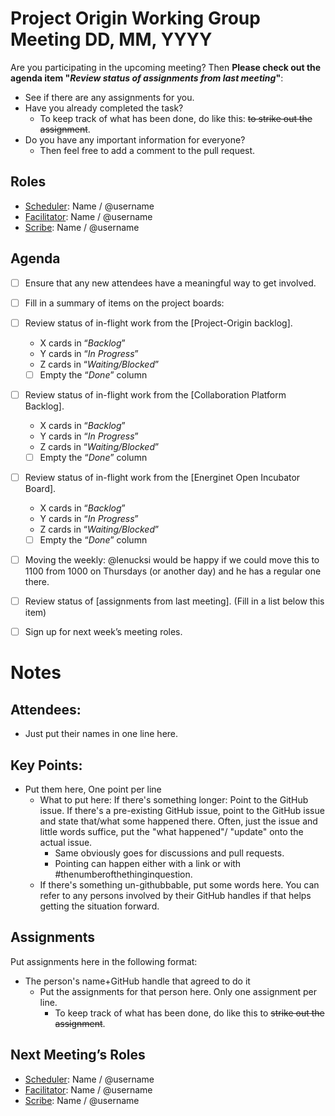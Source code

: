 <!-- 

#### Do these things to set up this document ####

Find the complete to-do list for the scheduler here: https://github.com/project-origin/origin-collaboration/blob/main/docs/guidelines/roles.md#scheduler. In summary: 

* Name this file: `project-origin-working-session-dd-mm-yyyy.md`
* Replace DD, MM, YYYY in the title with the day, month and year of the upcoming meeting. 
* Add the names in "Roles" provided in the "Notes" section from the last meeting minutes. 
* Update the Project Board statuses with the correct number of cards in the specified columns
* Copy the assignments list from the "Notes" section from the last meeting minutes and paste below the item: "Review status of assignments from last meeting" in the agenda.
* Create a pull request and call the branch `working-session-notes-dd-mm-yyyy`(remember to apply the label `working-session-notes`when the pull request is created)
* Delete this "Do these things to set up this document" part

##################################################
-->

# Project Origin Working Group Meeting DD, MM, YYYY

Are you participating in the upcoming meeting? Then **Please check out the agenda item "_Review status of assignments from last meeting_"**:
- See if there are any assignments for you.
- Have you already completed the task?
  - To keep track of what has been done, do like this: ~~to strike out the assignment~~.
- Do you have any important information for everyone? 
  - Then feel free to add a comment to the pull request.   

## Roles
- [Scheduler]: Name / @username 
- [Facilitator]: Name / @username
- [Scribe]: Name / @username  

## Agenda

- [ ] Ensure that any new attendees have a meaningful way to get involved.
- [ ] Fill in a summary of items on the project boards:
- [ ] Review status of in-flight work from the [Project-Origin backlog].
  - X cards in “_Backlog_” 
  - Y cards in “_In Progress_” 
  - Z cards in “_Waiting/Blocked_”
  - [ ] Empty the “_Done_” column
- [ ] Review status of in-flight work from the [Collaboration Platform Backlog].
  - X cards in “_Backlog_” 
  - Y cards in “_In Progress_” 
  - Z cards in “_Waiting/Blocked_” 
  - [ ] Empty the “_Done_” column
- [ ] Review status of in-flight work from the [Energinet Open Incubator Board].
  - X cards in “_Backlog_” 
  - Y cards in “_In Progress_” 
  - Z cards in “_Waiting/Blocked_”
  - [ ] Empty the “_Done_” column
- [ ] Moving the weekly: @lenucksi would be happy if we could move this to 1100 from 1000 on Thursdays (or another day) and he has a regular one there.
- [ ] Review status of [assignments from last meeting]. (Fill in a list below this item)
- [ ] Sign up for next week’s meeting roles.


# Notes

## Attendees:
- Just put their names in one line here.

## Key Points:
- Put them here, One point per line
  - What to put here: If there's something longer: Point to the GitHub issue. If there's a pre-existing GitHub issue, point to the GitHub issue and state that/what some happened there. Often, just the issue and little words suffice, put the "what happened"/ "update" onto the actual issue. 
    - Same obviously goes for discussions and pull requests.
    - Pointing can happen either with a link or with #thenumberofthethinginquestion.
  - If there's something un-githubbable, put some words here. You can refer to any persons involved by their GitHub handles if that helps getting the situation forward.

## Assignments
Put assignments here in the following format: 

- The person's name+GitHub handle  that agreed to do it
  - Put the assignments for that person here. Only one assignment  per line.
    - To keep track of what has been done, do like this to ~~strike out the assignment~~.

## Next Meeting’s Roles

- [Scheduler]: Name / @username 
- [Facilitator]: Name / @username
- [Scribe]: Name / @username 

[Project board Project-Origin]: https://github.com/orgs/project-origin/projects/6/views/2
[Project board Collaboration Platform]: https://github.com/orgs/project-origin/projects/2/views/1
[Project board Energinet Open Incubator]: https://github.com/orgs/energinet-open-incubator/projects/1/views/1

[Scheduler]: https://github.com/project-origin/origin-collaboration/blob/main/docs/guidelines/roles.md#scheduler
[Facilitator]: https://github.com/project-origin/origin-collaboration/blob/main/docs/guidelines/roles.md#facilitator
[Scribe]: https://github.com/project-origin/origin-collaboration/blob/main/docs/guidelines/roles.md#scribe
